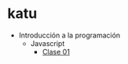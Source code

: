 # katu

* Introducción a la programación
  * Javascript
    * [Clase 01](./introduccion_programacion/javascript/intr_js_01.md)
